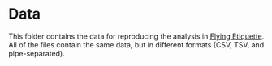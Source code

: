 # Data

This folder contains the data for reproducing the analysis in [Flying Etiquette](https://github.com/chrispyles/jupyter/tree/master/content/notebooks/insurance). All of the files contain the same data, but in different formats (CSV, TSV, and pipe-separated).
